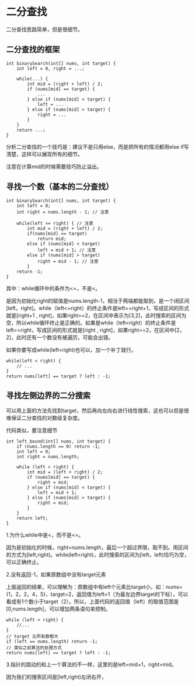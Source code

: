 # 二分查找
二分查找思路简单，但是很细节。

## 二分查找的框架
```
int binarySearch(int[] nums, int target) {
    int left = 0, right = ...;

    while(...) {
        int mid = (right + left) / 2;
        if (nums[mid] == target) {
            ...
        } else if (nums[mid] < target) {
            left = ...
        } else if (nums[mid] > target) {
            right = ...
        }
    }
    return ...;
}
```
分析二分查找的一个技巧是：建议不是只用else，而是把所有的情况都用else if写清楚，这样可以展现所有的细节。

注意在计算mid的时候需要技巧防止溢出。


## 寻找一个数（基本的二分查找）
```
int binarySearch(int[] nums, int target) {
    int left = 0; 
    int right = nums.length - 1; // 注意

    while(left <= right) { // 注意
        int mid = (right + left) / 2;
        if(nums[mid] == target)
            return mid; 
        else if (nums[mid] < target)
            left = mid + 1; // 注意
        else if (nums[mid] > target)
            right = mid - 1; // 注意
        }
    return -1;
}
```
其中：while循环中的条件为<=，不是<。

是因为初始化right的赋值是nums.length-1，相当于两端都能取到，是一个闭区间[left，right]。while（left<=right）的终止条件是left==right+1，写成区间的形式就是[right+1 , right]，如果right==2，在区间中表示为[3,2]，此时搜索的区间为空，所以while循环终止是正确的。如果是while（left<right）的终止条件是left==right，写成区间的形式就是[right , right]，如果right==2，在区间中[2，2]，此时还有一个数没有被遍历，可能会出错。

如果你要写成while(left<right)也可以，加一个补丁就行。
```
while(left < right) {
    // ...
}
return nums[left] == target ? left : -1;
```

## 寻找左侧边界的二分搜索
可以用上面的方法先找到target，然后再向左向右进行线性搜索，这也可以但是很难保证二分查找的对数级复杂度。

代码类似，要注意细节
```
int left_bound(int[] nums, int target) {
    if (nums.length == 0) return -1;
    int left = 0;
    int right = nums.length; 

    while (left < right) { 
        int mid = (left + right) / 2;
        if (nums[mid] == target) {
            right = mid;
        } else if (nums[mid] < target) {
            left = mid + 1;
        } else if (nums[mid] > target) {
            right = mid; 
        }
    }
    return left;
}
```
1.为什么while中是<，而不是<=。

因为是初始化的时候，right=nums.length，最后一个超过界限，取不到。用区间的方式为[left,right)。while(left<right)，此时搜索的区间为[left，left)恰巧为空，可以正确终止。

2.没有返回-1，如果原数组中没有target元素

上面返回的结果，可以理解为：原数组中有left个元素比target小，如：nums={1，2，2，4，5}，target=2，返回值为left=1（为最左边界target的下标），可以看成有1个数小于target（2）。所以，上面代码的返回值（left）的取值范围是[0,nums.length]，可以增加两条语句来控制。
```
while (left < right) {
    //...
}
// target 比所有数都大
if (left == nums.length) return -1;
// 类似之前算法的处理方式
return nums[left] == target ? left : -1;
```

3.指针的跳动的和上一个算法的不一样，这里的是left=mid+1，right=mid。

因为我们的搜索区间是[left,right)左闭右开，



































